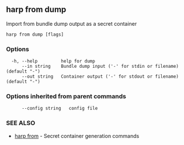 ## harp from dump

Import from bundle dump output as a secret container

```
harp from dump [flags]
```

### Options

```
  -h, --help         help for dump
      --in string    Bundle dump input ('-' for stdin or filename) (default "-")
      --out string   Container output ('-' for stdout or filename) (default "-")
```

### Options inherited from parent commands

```
      --config string   config file
```

### SEE ALSO

* [harp from](harp_from.md)	 - Secret container generation commands

